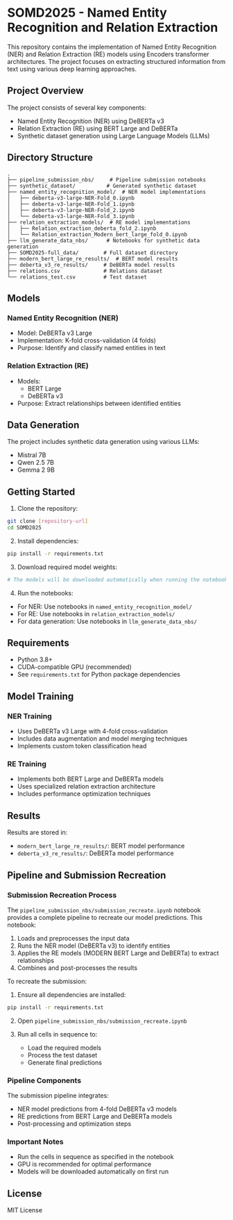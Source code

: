 # SOMD2025 - Named Entity Recognition and Relation Extraction

This repository contains the implementation of Named Entity Recognition (NER) and Relation Extraction (RE) models using Encoders transformer architectures. The project focuses on extracting structured information from text using various deep learning approaches.

## Project Overview

The project consists of several key components:
- Named Entity Recognition (NER) using DeBERTa v3
- Relation Extraction (RE) using BERT Large and DeBERTa
- Synthetic dataset generation using Large Language Models (LLMs)

## Directory Structure

```
.
├── pipeline_submission_nbs/     # Pipeline submission notebooks
├── synthetic_dataset/          # Generated synthetic dataset
├── named_entity_recognition_model/  # NER model implementations
│   ├── deberta-v3-large-NER-Fold_0.ipynb
│   ├── deberta-v3-large-NER-Fold_1.ipynb
│   ├── deberta-v3-large-NER-Fold_2.ipynb
│   └── deberta-v3-large-NER-Fold_3.ipynb
├── relation_extraction_models/  # RE model implementations
│   ├── Relation_extraction_deberta_fold_2.ipynb
│   └── Relation_extraction_Modern_bert_large_fold_0.ipynb
├── llm_generate_data_nbs/      # Notebooks for synthetic data generation
├── SOMD2025-full_data/        # Full dataset directory
├── modern_bert_large_re_results/  # BERT model results
├── deberta_v3_re_results/     # DeBERTa model results
├── relations.csv              # Relations dataset
└── relations_test.csv         # Test dataset
```

## Models

### Named Entity Recognition (NER)
- Model: DeBERTa v3 Large
- Implementation: K-fold cross-validation (4 folds)
- Purpose: Identify and classify named entities in text

### Relation Extraction (RE)
- Models:
  - BERT Large
  - DeBERTa v3
- Purpose: Extract relationships between identified entities

## Data Generation

The project includes synthetic data generation using various LLMs:
- Mistral 7B
- Qwen 2.5 7B
- Gemma 2 9B

## Getting Started

1. Clone the repository:
```bash
git clone [repository-url]
cd SOMD2025
```

2. Install dependencies:
```bash
pip install -r requirements.txt
```

3. Download required model weights:
```bash
# The models will be downloaded automatically when running the notebooks
```

4. Run the notebooks:
- For NER: Use notebooks in `named_entity_recognition_model/`
- For RE: Use notebooks in `relation_extraction_models/`
- For data generation: Use notebooks in `llm_generate_data_nbs/`

## Requirements

- Python 3.8+
- CUDA-compatible GPU (recommended)
- See `requirements.txt` for Python package dependencies

## Model Training

### NER Training
- Uses DeBERTa v3 Large with 4-fold cross-validation
- Includes data augmentation and model merging techniques
- Implements custom token classification head

### RE Training
- Implements both BERT Large and DeBERTa models
- Uses specialized relation extraction architecture
- Includes performance optimization techniques

## Results

Results are stored in:
- `modern_bert_large_re_results/`: BERT model performance
- `deberta_v3_re_results/`: DeBERTa model performance

## Pipeline and Submission Recreation

### Submission Recreation Process
The `pipeline_submission_nbs/submission_recreate.ipynb` notebook provides a complete pipeline to recreate our model predictions. This notebook:

1. Loads and preprocesses the input data
2. Runs the NER model (DeBERTa v3) to identify entities
3. Applies the RE models (MODERN BERT Large and DeBERTa) to extract relationships
4. Combines and post-processes the results

To recreate the submission:

1. Ensure all dependencies are installed:
```bash
pip install -r requirements.txt
```

2. Open `pipeline_submission_nbs/submission_recreate.ipynb`

3. Run all cells in sequence to:
   - Load the required models
   - Process the test dataset
   - Generate final predictions

### Pipeline Components
The submission pipeline integrates:
- NER model predictions from 4-fold DeBERTa v3 models
- RE predictions from BERT Large and DeBERTa models
- Post-processing and optimization steps

### Important Notes
- Run the cells in sequence as specified in the notebook
- GPU is recommended for optimal performance
- Models will be downloaded automatically on first run

## License

MIT License 
